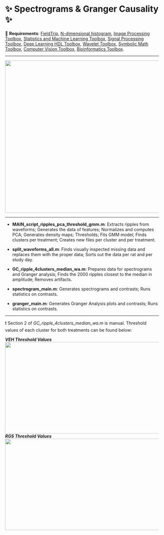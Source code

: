 # :sparkles: Spectrograms & Granger Causality :sparkles:
:pushpin: **Requirements**: [FieldTrip](https://github.com/fieldtrip/fieldtrip), [N-dimensional histogram](https://www.mathworks.com/matlabcentral/fileexchange/23897-n-dimensional-histogram), [Image Processing Toolbox](https://www.mathworks.com/products/image.html), [Statistics and Machine Learning Toolbox](https://www.mathworks.com/products/statistics.html), [Signal Processing Toolbox](https://www.mathworks.com/products/signal.html), [Deep Learning HDL Toolbox](https://www.mathworks.com/products/deep-learning-hdl.html), [Wavelet Toolbox](https://www.mathworks.com/products/wavelet.html), [Symbolic Math Toolbox](https://www.mathworks.com/products/symbolic.html), [Computer Vision Toolbox](https://www.mathworks.com/products/computer-vision.html), [Bioinformatics Toolbox](https://www.mathworks.com/products/bioinfo.html).


------------------------------------

<a href="url"><img src="https://github.com/pelinozsezer/RGS14/blob/main/nonrem_oscillations/Spectrograms%26GrangerCausality/pipeline.png" align="center" height="500" width="525" ></a>

------------------------------------

- **MAIN_script_ripples_pca_threshold_gmm.m**: Extracts ripples from waveforms; Generates the data of features; Normalizes and computes PCA; Generates density maps; Thresholds; Fits GMM model; Finds clusters per treatment; Creates new files per cluster and per treatment.

- **split_waveforms_all.m**: Finds visually inspected missing data and replaces them with the proper data; Sorts out the data per rat and per study day.

- **GC_ripple_4clusters_median_wa.m**: Prepares data for spectrograms and Granger analysis; Finds the 2000 ripples closest to the median in amplitude; Removes artifacts.

- **spectrogram_main.m**: Generates spectrograms and contrasts; Runs statistics on contrasts.

- **granger_main.m**: Generates Granger Analysis plots and contrasts; Runs statistics on contrasts.

------------------------------------

:exclamation: Section 2 of _GC_ripple_4clusters_median_wa.m_ is manual. Threshold values of each cluster for both treatments can be found below:

_**VEH Threshold Values**_
<a href="url"><img src="https://github.com/pelinozsezer/RGS14/blob/main/nonrem_oscillations/Spectrograms%26GrangerCausality/vehicle_threshold_value_per_cluster.png" align="center" height="300" width="600" ></a>
_**RGS Threshold Values**_
<a href="url"><img src="https://github.com/pelinozsezer/RGS14/blob/main/nonrem_oscillations/Spectrograms%26GrangerCausality/rgs_threshold_value_per_cluster.png" align="center" height="300" width="600" ></a>
